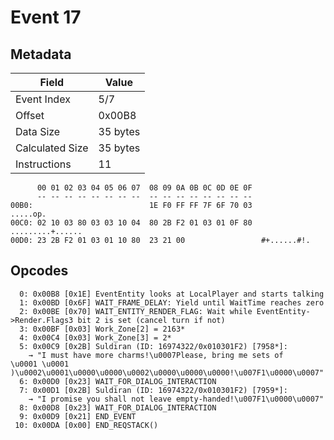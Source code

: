 # Event 17

## Metadata

| Field           | Value    |
|-----------------|----------|
| Event Index     | 5/7      |
| Offset          | 0x00B8   |
| Data Size       | 35 bytes |
| Calculated Size | 35 bytes |
| Instructions    | 11       |

```
      00 01 02 03 04 05 06 07  08 09 0A 0B 0C 0D 0E 0F
      -- -- -- -- -- -- -- --  -- -- -- -- -- -- -- --
00B0:                          1E F0 FF FF 7F 6F 70 03          .....op.
00C0: 02 10 03 80 03 03 10 04  80 2B F2 01 03 01 0F 80  .........+......
00D0: 23 2B F2 01 03 01 10 80  23 21 00                 #+......#!.     
```

## Opcodes

```
  0: 0x00B8 [0x1E] EventEntity looks at LocalPlayer and starts talking
  1: 0x00BD [0x6F] WAIT_FRAME_DELAY: Yield until WaitTime reaches zero
  2: 0x00BE [0x70] WAIT_ENTITY_RENDER_FLAG: Wait while EventEntity->Render.Flags3 bit 2 is set (cancel turn if not)
  3: 0x00BF [0x03] Work_Zone[2] = 2163*
  4: 0x00C4 [0x03] Work_Zone[3] = 2*
  5: 0x00C9 [0x2B] Suldiran (ID: 16974322/0x010301F2) [7958*]:
    → "I must have more charms!\u0007Please, bring me sets of 
\u0001 \u0001	)\u0002\u0001\u0000\u0000\u0002\u0000\u0000\u0000!\u007F1\u0000\u0007"
  6: 0x00D0 [0x23] WAIT_FOR_DIALOG_INTERACTION
  7: 0x00D1 [0x2B] Suldiran (ID: 16974322/0x010301F2) [7959*]:
    → "I promise you shall not leave empty-handed!\u007F1\u0000\u0007"
  8: 0x00D8 [0x23] WAIT_FOR_DIALOG_INTERACTION
  9: 0x00D9 [0x21] END_EVENT
 10: 0x00DA [0x00] END_REQSTACK()
```
